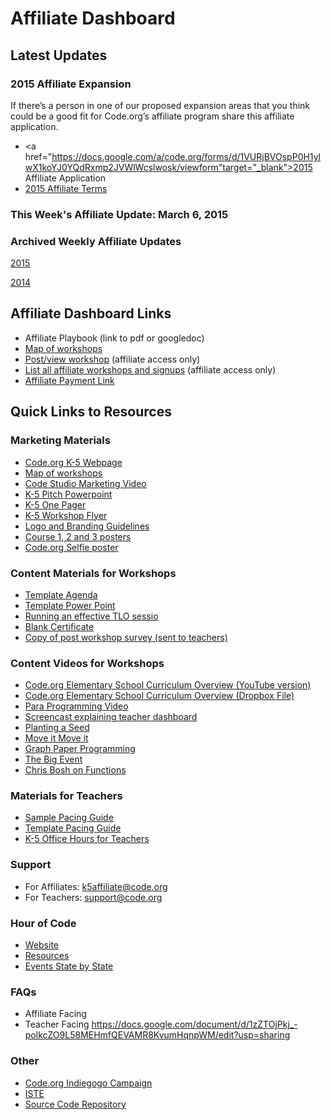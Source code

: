 # Affiliate Dashboard

## Latest Updates
### 2015 Affiliate Expansion

If there’s a person in one of our proposed expansion areas that you think could be a good fit for Code.org’s affiliate program share this affiliate application.  

* <a href="https://docs.google.com/a/code.org/forms/d/1VURjBVOspP0H1ylwX1koYJ0YQdRxmp2JVWlWcslwosk/viewform"target="_blank">2015 Affiliate Application</a>
* <a href="https://docs.google.com/document/d/1Aylbn_ZNROiEUJzRVz8JsqEkEwDXElxMLrgw9fVm55U/pub" target="_blank"> 2015 Affiliate Terms</a>

### This Week's Affiliate Update: March 6, 2015

### Archived Weekly Affiliate Updates
[2015](https://drive.google.com/a/code.org/folderview?id=0B2qcVeGxJS_lfm5zOFgyZ0tzd3lOVDVOdUdlS3Y5d0xmYjNzSFFUeXZLNkY4bm93aE8tWU0&usp=sharing)

[2014](https://drive.google.com/a/code.org/folderview?id=0BxyTbG_YHa8EfjJaeHZBblFmVUFsUUpoYXN1RTR0QkhYX3J5U1A4bDVFVG9ic3g5YXZ5QWs&usp=sharing)

## Affiliate Dashboard Links
* Affiliate Playbook (link to pdf or googledoc)
* [Map of workshops](http://code.org/professional-development-workshops)
* [Post/view workshop](http://code.org/manage-professional-development-workshops) (affiliate access only)
* [List all affiliate workshops and signups](http://code.org/manage-professional-development-workshops/workshop-signups) (affiliate access only)
* [Affiliate Payment Link](http://code.org/educate/affiliate-payment-info)

## Quick Links to Resources
### Marketing Materials
* [Code.org K-5 Webpage](http://code.org/k5)
* [Map of workshops](http://code.org/professional-development-workshops)
* [Code Studio Marketing Video](https://www.youtube.com/watch?v=rNIM1fzJ8u0)
* [K-5 Pitch Powerpoint](https://drive.google.com/open?id=1kaz8bT194LhWBy82gKxV0ao9nb_a2u6L-_SvWF9UIvM&authuser=0)
* [K-5 One Pager](https://drive.google.com/open?id=0B2qcVeGxJS_lUFQ2WG4ybG5fdnM&authuser=0)
* [K-5 Workshop Flyer](https://drive.google.com/open?id=0B2qcVeGxJS_lSWhpS0JkVUUwYWs&authuser=0)
* [Logo and Branding Guidelines](https://drive.google.com/a/code.org/?tab=mo#folders/0B2qcVeGxJS_laHNQRUlYT29SVVU)
* [Course 1, 2 and 3 posters](https://drive.google.com/file/d/0B2qcVeGxJS_lcG5vd3FqV1dNOEE/view?usp=sharing)
* [Code.org Selfie poster](https://drive.google.com/file/d/0B2qcVeGxJS_lRGY0Wm95dVFSekE/view?usp=sharing)

### Content Materials for Workshops
* [Template Agenda ](https://docs.google.com/a/code.org/document/d/14wzk4jVVtScWI7SfHn8IGsVxsp9BHWrxGZKCmOmKQLI/edit)
* [Template Power Point](https://drive.google.com/a/code.org/file/d/0BxT28mV11aiAbW9YY2Q4cUVqTXM/view?usp=sharing)
* [Running an effective TLO sessio](https://drive.google.com/a/code.org/file/d/0BxT28mV11aiAOGlHNHl2YnlZZ0E/view?usp=sharing)
* [Blank Certificate](https://drive.google.com/a/code.org/file/d/0BxT28mV11aiAOGlHNHl2YnlZZ0E/view?usp=sharing)
* [Copy of post workshop survey (sent to teachers)](https://docs.google.com/a/code.org/document/d/1lgRwVHpi6AattQ6K-05lC2yDrcRzUnLzJUS1Z6-Cgs8/pub)

### Content Videos for Workshops
* [Code.org Elementary School Curriculum Overview (YouTube version)](https://www.youtube.com/watch?v=0OJlxaOIQMA&feature=youtu.be)
* [Code.org Elementary School Curriculum Overview (Dropbox File)](https://www.youtube.com/watch?v=0OJlxaOIQMA&feature=youtu.be)
* [Para Programming Video](https://www.youtube.com/watch?v=vgkahOzFH2Q)
* [Screencast explaining teacher dashboard](http://code.org/dashboard-update)
* [Planting a Seed](https://www.youtube.com/watch?v=FHsuEh1kJ18)
* [Move it Move it](https://www.youtube.com/watch?v=VGi2bnRFqzM)
* [Graph Paper Programming](https://www.youtube.com/watch?v=Y_paSrH2ffw)
* [The Big Event](https://www.youtube.com/watch?v=u0WV9shCoak)
* [Chris Bosh on Functions](https://www.youtube.com/watch?v=0eo0ESEX9DE)

### Materials for Teachers
* [Sample Pacing Guide](https://drive.google.com/a/code.org/file/d/0BxT28mV11aiAQzFXcEdQODRlMTQ/view?usp=sharing)
* [Template Pacing Guide](https://drive.google.com/a/code.org/file/d/0BxT28mV11aiAbnpoRWtIeVNGTUU/view?usp=sharing)
* [K-5 Office Hours for Teachers](http://code.org/educate/k5/k5officehours)

### Support
* For Affiliates: k5affiliate@code.org
* For Teachers: support@code.org

### Hour of Code
* [Website](http://hourofcode.com/us)
* [Resources](http://hourofcode.com/us/resources)
* [Events State by State](http://hourofcode.com/us/events/all)

### FAQs
* Affiliate Facing
* Teacher Facing
https://docs.google.com/document/d/1zZTOjPkj_-polkcZO9L58MEHmfQEVAMR8KvumHqnpWM/edit?usp=sharing 

### Other
* [Code.org Indiegogo Campaign](https://www.indiegogo.com/projects/an-hour-of-code-for-every-student/x/8778918) 
* [ISTE](http://www.iste.org/explore)
* [Source Code Repository](https://github.com/code-dot-org/)


